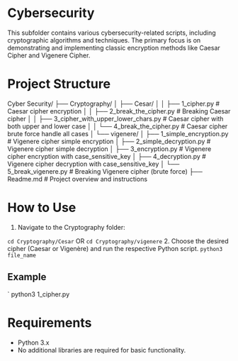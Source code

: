 # Cybersecurity
This subfolder contains various cybersecurity-related scripts, including cryptographic algorithms and techniques. 
The primary focus is on demonstrating and implementing classic encryption methods like Caesar Cipher and Vigenere Cipher.

# Project Structure
Cyber Security/
├── Cryptography/
│   ├── Cesar/
│   │   ├── 1_cipher.py               # Caesar cipher encryption
│   │   ├── 2_break_the_cipher.py      # Breaking Caesar cipher
│   │   ├── 3_cipher_with_upper_lower_chars.py  # Caesar cipher with both upper and lower case
│   │   └── 4_break_the_cipher.py      # Caesar cipher brute force handle all cases
│   └── vigenere/
│       ├── 1_simple_encryption.py     # Vigenere cipher simple encryption
│       ├── 2_simple_decryption.py     # Vigenere cipher simple decryption
│       ├── 3_encryption.py           # Vigenere cipher encryption with case_sensitive_key
│       ├── 4_decryption.py           # Vigenere cipher decryption with case_sensitive_key
│       └── 5_break_vigenere.py       # Breaking Vigenere cipher (brute force)
├── Readme.md                         # Project overview and instructions


# How to Use

1. Navigate to the Cryptography folder:

` cd Cryptography/Cesar `
OR
` cd Cryptography/vigenere `
2. Choose the desired cipher (Caesar or Vigenère) and run the respective Python script.
` python3 file_name `
## Example
` python3 1_cipher.py

# Requirements
- Python 3.x
- No additional libraries are required for basic functionality.